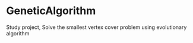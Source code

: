 # GeneticAlgorithm
Study project,
Solve the smallest vertex cover problem using evolutionary algorithm
